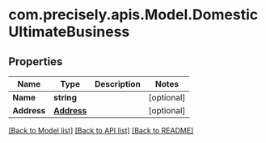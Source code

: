 # com.precisely.apis.Model.DomesticUltimateBusiness
## Properties

Name | Type | Description | Notes
------------ | ------------- | ------------- | -------------
**Name** | **string** |  | [optional] 
**Address** | [**Address**](Address.md) |  | [optional] 

[[Back to Model list]](../README.md#documentation-for-models) [[Back to API list]](../README.md#documentation-for-api-endpoints) [[Back to README]](../README.md)

